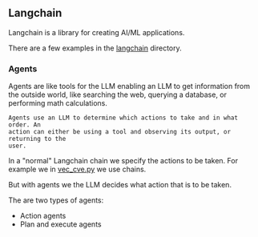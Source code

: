 ## Langchain
Langchain is a library for creating AI/ML applications.

There are a few examples in the [langchain](../langchain) directory.

### Agents
Agents are like tools for the LLM enabling an LLM to get information from the
outside world, like searching the web, querying a database, or performing math
calculations.

```
Agents use an LLM to determine which actions to take and in what order. An
action can either be using a tool and observing its output, or returning to the
user.
```

In a "normal" Langchain chain we specify the actions to be taken. For example
we in [vec_cve.py](../langchain/src/vex_cve.py) we use chains. 

But with agents we the LLM decides what action that is to be taken. 

The are two types of agents:
* Action agents
* Plan and execute agents
